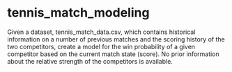 # tennis_match_modeling


Given a dataset, tennis_match_data.csv, which contains historical information on a number of previous matches and the scoring history of the two competitors, create a model for the win probability of a given competitor based on the current match state (score). No prior information about the relative strength of the competitors is available.
